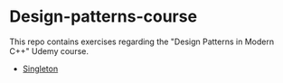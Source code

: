 # Design-patterns-course
This repo contains exercises regarding the "Design Patterns in Modern C++" Udemy course.

 - [Singleton](Singleton/)